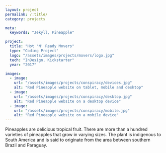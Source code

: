 ```yaml
---
layout: project
permalink: /:title/
category: projects

meta:
  keywords: "Jekyll, Pineapple"

project:
  title: "Hot 'N' Ready Movers"
  type: "Coding Project"
  logo: "/assets/images/projects/movers/logo.jpg"
  tech: "InDesign, Kickstarter"
  year: "2017"

images:
  - image:
    url: "/assets/images/projects/conspiracy/devices.jpg"
    alt: "Red Pineapple website on tablet, mobile and desktop"
  - image:
    url: "/assets/images/projects/conspiracy/desktop.jpg"
    alt: "Red Pineapple website on a desktop device"
  - image:
    url: "/assets/images/projects/conspiracy/mobile.jpg"
    alt: "Red Pineapple website on a mobile device"
---
```

<p>Pineapples are delicious tropical fruit. There are more than a hundred varieties of pineapples that grow in varying sizes. The plant is indigenous to South America and is said to originate from the area between southern Brazil and Paraguay.</p>